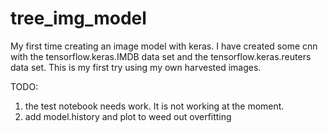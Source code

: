 # tree_img_model

My first time creating an image model with keras.  I have created some cnn with the tensorflow.keras.IMDB data set and the tensorflow.keras.reuters data set.  This is my first try using my own harvested images.

TODO:
1. the test notebook needs work.  It is not working at the moment.
2. add model.history and plot to weed out overfitting

